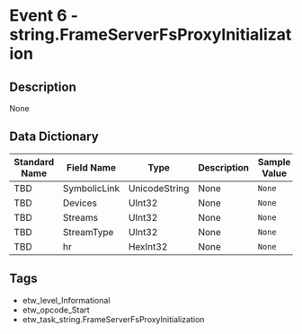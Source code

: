 # Event 6 - string.FrameServerFsProxyInitialization

## Description
None

## Data Dictionary
|Standard Name|Field Name|Type|Description|Sample Value|
|---|---|---|---|---|
|TBD|SymbolicLink|UnicodeString|None|`None`|
|TBD|Devices|UInt32|None|`None`|
|TBD|Streams|UInt32|None|`None`|
|TBD|StreamType|UInt32|None|`None`|
|TBD|hr|HexInt32|None|`None`|

## Tags
* etw_level_Informational
* etw_opcode_Start
* etw_task_string.FrameServerFsProxyInitialization